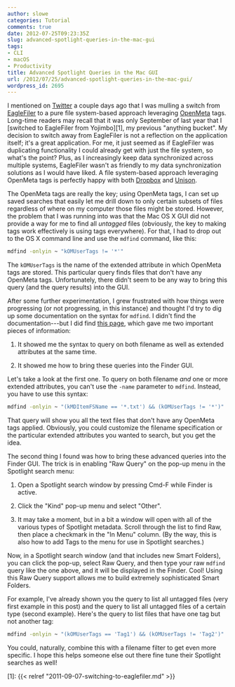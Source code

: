 ```yaml
---
author: slowe
categories: Tutorial
comments: true
date: 2012-07-25T09:23:35Z
slug: advanced-spotlight-queries-in-the-mac-gui
tags:
- CLI
- macOS
- Productivity
title: Advanced Spotlight Queries in the Mac GUI
url: /2012/07/25/advanced-spotlight-queries-in-the-mac-gui/
wordpress_id: 2695
---
```


I mentioned on [Twitter](http://twitter.com/scott_lowe) a couple days ago that I was mulling a switch from [EagleFiler](http://c-command.com/eaglefiler/) to a pure file system-based approach leveraging [OpenMeta](https://code.google.com/p/openmeta/) tags. Long-time readers may recall that it was only September of last year that I [switched to EagleFiler from Yojimbo][1], my previous "anything bucket". My decision to switch away from EagleFiler is not a reflection on the application itself; it's a great application. For me, it just seemed as if EagleFiler was duplicating functionality I could already get with just the file system, so what's the point? Plus, as I increasingly keep data synchronized across multiple systems, EagleFiler wasn't as friendly to my data synchronization solutions as I would have liked. A file system-based approach leveraging OpenMeta tags is perfectly happy with both [Dropbox](http://www.dropbox.com) and [Unison](http://www.cis.upenn.edu/~bcpierce/unison/).

The OpenMeta tags are really the key; using OpenMeta tags, I can set up saved searches that easily let me drill down to only certain subsets of files regardless of where on my computer those files might be stored. However, the problem that I was running into was that the Mac OS X GUI did not provide a way for me to find all _untagged_ files (obviously, the key to making tags work effectively is using tags everywhere). For that, I had to drop out to the OS X command line and use the `mdfind` command, like this:

```bash
mdfind -onlyin ~ "kOMUserTags != '*'"
```

The `kOMUserTags` is the name of the extended attribute in which OpenMeta tags are stored. This particular query finds files that don't have any OpenMeta tags. Unfortunately, there didn't seem to be any way to bring this query (and the query results) into the GUI.

After some further experimentation, I grew frustrated with how things were progressing (or not progressing, in this instance) and thought I'd try to dig up some documentation on the syntax for `mdfind`. I didn't find the documentation---but I did find [this page](http://hints.macworld.com/article.php?story=20050427030707455), which gave me two important pieces of information:

1. It showed me the syntax to query on both filename as well as extended attributes at the same time.

2. It showed me how to bring these queries into the Finder GUI.

Let's take a look at the first one. To query on both filename _and_ one or more extended attributes, you can't use the `-name` parameter to `mdfind`. Instead, you have to use this syntax:

```bash
mdfind -onlyin ~ "(kMDItemFSName == '*.txt') && (kOMUserTags != '*')"
```

That query will show you all the text files that don't have any OpenMeta tags applied. Obviously, you could customize the filename specification or the particular extended attributes you wanted to search, but you get the idea.

The second thing I found was how to bring these advanced queries into the Finder GUI. The trick is in enabling "Raw Query" on the pop-up menu in the Spotlight search menu:

1. Open a Spotlight search window by pressing Cmd-F while Finder is active.

2. Click the "Kind" pop-up menu and select "Other".

3. It may take a moment, but in a bit a window will open with all of the various types of Spotlight metadata. Scroll through the list to find Raw, then place a checkmark in the "In Menu" column. (By the way, this is also how to add Tags to the menu for use in Spotlight searches.)

Now, in a Spotlight search window (and that includes new Smart Folders), you can click the pop-up, select Raw Query, and then type your raw `mdfind` query like the one above, and it will be displayed in the Finder. Cool! Using this Raw Query support allows me to build extremely sophisticated Smart Folders.

For example, I've already shown you the query to list all untagged files (very first example in this post) and the query to list all untagged files of a certain type (second example). Here's the query to list files that have one tag but not another tag:

```bash
mdfind -onlyin ~ "(kOMUserTags == 'Tag1') && (kOMUserTags != 'Tag2')"
```

You could, naturally, combine this with a filename filter to get even more specific. I hope this helps someone else out there fine tune their Spotlight searches as well!

[1]: {{< relref "2011-09-07-switching-to-eaglefiler.md" >}}

